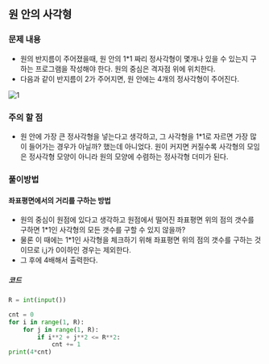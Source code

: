 ## 원 안의 사각형

### 문제 내용

- 원의 반지름이 주어졌을때, 원 안의 1*1 짜리 정사각형이 몇개나 있을 수 있는지 구하는 프로그램을 작성해야 한다. 원의 중심은 격자점 위에 위치한다.
- 다음과 같이 반지름이 2가 주어지면, 원 안에는 4개의 정사각형이 주어진다.

![1](https://user-images.githubusercontent.com/45934061/53683441-33f0cb80-3d44-11e9-9707-4af232ca2a1b.jpg)



### 주의 할 점

- 원 안에 가장 큰 정사각형을 넣는다고 생각하고, 그 사각형을 1*1로 자르면 가장 많이 들어가는 경우가 아닐까? 했는데 아니었다. 원이 커지면 커질수록 사각형의 모임은 정사각형 모양이 아니라 원의 모양에 수렴하는 정사각형 더미가 된다.



### 풀이방법

#### 좌표평면에서의 거리를 구하는 방법

- 원의 중심이 원점에 있다고 생각하고 원점에서 떨어진 좌표평면 위의 점의 갯수를 구하면 1*1인 사각형의 모든 갯수를 구할 수 있지 않을까?
- 물론 이 때에는 1*1인 사각형을 체크하기 위해 좌표평면 위의 점의 갯수를 구하는 것이므로 i,j가 0이하인 경우는 제외한다.
- 그 후에 4배해서 출력한다.



##### 코드

```python
R = int(input())

cnt = 0
for i in range(1, R):
    for j in range(1, R):
        if i**2 + j**2 <= R**2:
            cnt += 1
print(4*cnt)
```

